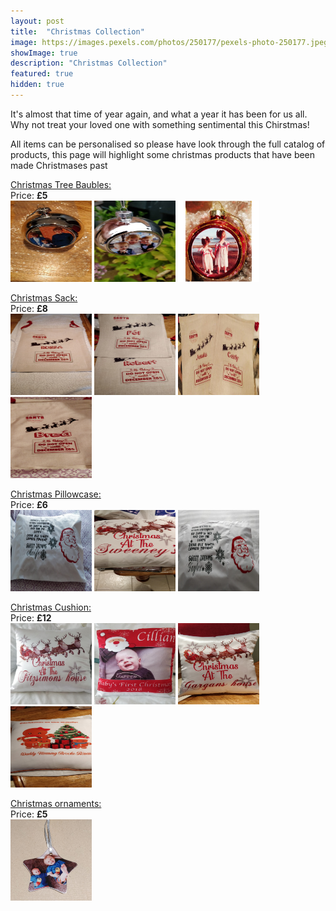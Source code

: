 ```yaml
---
layout: post
title:  "Christmas Collection"
image: https://images.pexels.com/photos/250177/pexels-photo-250177.jpeg?auto=compress&cs=tinysrgb&dpr=2&h=200&w=1200
showImage: true
description: "Christmas Collection"
featured: true
hidden: true
---
```


It's almost that time of year again, and what a year it has been for us all.  
Why not treat your loved one with something sentimental this Chirstmas!

All items can be personalised so please have look through the full catalog of products,
this page will highlight some christmas products that have been made Christmases past 

<u>Christmas Tree Baubles:<br></u>
Price: <b>£5</b><br>
<a data-fancybox="gallery1" href="/assets/images/baubles/baubles-1.jpg"><img src="/assets/images/baubles/baubles-1.jpg" width="130" height="130"></a>
<a data-fancybox="gallery1" href="/assets/images/baubles/baubles-2.jpg"><img src="/assets/images/baubles/baubles-2.jpg" width="130" height="130"></a>
<a data-fancybox="gallery1" href="/assets/images/xmas-baubles.jpeg"><img src="/assets/images/xmas-baubles.jpeg" width="130" height="130"></a>


<u>Christmas Sack:<br></u>
Price: <b>£8</b><br>
<a data-fancybox="gallery2" href="/assets/images/christmas-sack/xmas-sack1.jpg"><img src="/assets/images/christmas-sack/xmas-sack1.jpg" width="130" height="130"></a>
<a data-fancybox="gallery2" href="/assets/images/christmas-sack/xmas-sack2.jpg"><img src="/assets/images/christmas-sack/xmas-sack2.jpg" width="130" height="130"></a>
<a data-fancybox="gallery2" href="/assets/images/christmas-sack/xmas-sack3.jpg"><img src="/assets/images/christmas-sack/xmas-sack3.jpg" width="130" height="130"></a>
<a data-fancybox="gallery2" href="/assets/images/christmas-sack/xmas-sack4.jpg"><img src="/assets/images/christmas-sack/xmas-sack4.jpg" width="130" height="130"></a>


<u>Christmas Pillowcase:<br></u>
Price: <b>£6</b><br>
<a data-fancybox="gallery3" href="/assets/images/xmas-pillow/xmas-pillow1.jpg"><img src="/assets/images/xmas-pillow/xmas-pillow1.jpg" width="130" height="130"></a>
<a data-fancybox="gallery3" href="/assets/images/xmas-pillow/xmas-pillow2.jpg"><img src="/assets/images/xmas-pillow/xmas-pillow2.jpg" width="130" height="130"></a>
<a data-fancybox="gallery3" href="/assets/images/xmas-pillow/xmas-pillow3.jpg"><img src="/assets/images/xmas-pillow/xmas-pillow3.jpg" width="130" height="130"></a>


<u>Christmas Cushion:<br></u>
Price: <b>£12</b><br>
<a data-fancybox="gallery4" href="/assets/images/xmas-cushion/xmas-cushion1.jpg"><img src="/assets/images/xmas-cushion/xmas-cushion1.jpg" width="130" height="130"></a>
<a data-fancybox="gallery4" href="/assets/images/xmas-cushion/xmas-cushion2.jpg"><img src="/assets/images/xmas-cushion/xmas-cushion2.jpg" width="130" height="130"></a>
<a data-fancybox="gallery4" href="/assets/images/xmas-cushion/xmas-cushion3.jpg"><img src="/assets/images/xmas-cushion/xmas-cushion3.jpg" width="130" height="130"></a>
<a data-fancybox="gallery4" href="/assets/images/xmas-cushion/xmas-cushion4.jpg"><img src="/assets/images/xmas-cushion/xmas-cushion4.jpg" width="130" height="130"></a>


<u>Christmas ornaments:<br></u>
Price: <b>£5</b><br>
<a data-fancybox="gallery5" href="/assets/images/xmas-ornaments/xmas-ornaments.jpg"><img src="/assets/images/xmas-ornaments/xmas-ornaments.jpg" width="130" height="130"></a>
